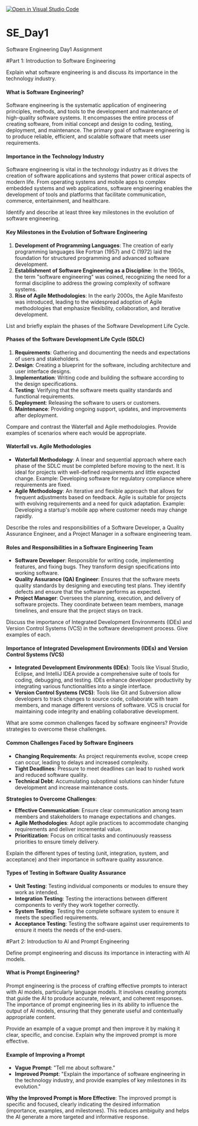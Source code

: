 [![Open in Visual Studio Code](https://classroom.github.com/assets/open-in-vscode-2e0aaae1b6195c2367325f4f02e2d04e9abb55f0b24a779b69b11b9e10269abc.svg)](https://classroom.github.com/online_ide?assignment_repo_id=15677172&assignment_repo_type=AssignmentRepo)
# SE_Day1
Software Engineering Day1 Assignment

#Part 1: Introduction to Software Engineering

Explain what software engineering is and discuss its importance in the technology industry.

#### What is Software Engineering?
Software engineering is the systematic application of engineering principles, methods, and tools to the development and maintenance of high-quality software systems. It encompasses the entire process of creating software, from initial concept and design to coding, testing, deployment, and maintenance. The primary goal of software engineering is to produce reliable, efficient, and scalable software that meets user requirements.

#### Importance in the Technology Industry
Software engineering is vital in the technology industry as it drives the creation of software applications and systems that power critical aspects of modern life. From operating systems and mobile apps to complex embedded systems and web applications, software engineering enables the development of tools and platforms that facilitate communication, commerce, entertainment, and healthcare.


Identify and describe at least three key milestones in the evolution of software engineering.
#### Key Milestones in the Evolution of Software Engineering
1. **Development of Programming Languages**: The creation of early programming languages like Fortran (1957) and C (1972) laid the foundation for structured programming and advanced software development.
2. **Establishment of Software Engineering as a Discipline**: In the 1960s, the term "software engineering" was coined, recognizing the need for a formal discipline to address the growing complexity of software systems.
3. **Rise of Agile Methodologies**: In the early 2000s, the Agile Manifesto was introduced, leading to the widespread adoption of Agile methodologies that emphasize flexibility, collaboration, and iterative development.


List and briefly explain the phases of the Software Development Life Cycle.
#### Phases of the Software Development Life Cycle (SDLC)
1. **Requirements**: Gathering and documenting the needs and expectations of users and stakeholders.
2. **Design**: Creating a blueprint for the software, including architecture and user interface designs.
3. **Implementation**: Writing code and building the software according to the design specifications.
4. **Testing**: Verifying that the software meets quality standards and functional requirements.
5. **Deployment**: Releasing the software to users or customers.
6. **Maintenance**: Providing ongoing support, updates, and improvements after deployment.


Compare and contrast the Waterfall and Agile methodologies. Provide examples of scenarios where each would be appropriate.
#### Waterfall vs. Agile Methodologies
- **Waterfall Methodology**: A linear and sequential approach where each phase of the SDLC must be completed before moving to the next. It is ideal for projects with well-defined requirements and little expected change. Example: Developing software for regulatory compliance where requirements are fixed.
- **Agile Methodology**: An iterative and flexible approach that allows for frequent adjustments based on feedback. Agile is suitable for projects with evolving requirements and a need for quick adaptation. Example: Developing a startup's mobile app where customer needs may change rapidly.


Describe the roles and responsibilities of a Software Developer, a Quality Assurance Engineer, and a Project Manager in a software engineering team.
#### Roles and Responsibilities in a Software Engineering Team
- **Software Developer**: Responsible for writing code, implementing features, and fixing bugs. They transform design specifications into working software.
- **Quality Assurance (QA) Engineer**: Ensures that the software meets quality standards by designing and executing test plans. They identify defects and ensure that the software performs as expected.
- **Project Manager**: Oversees the planning, execution, and delivery of software projects. They coordinate between team members, manage timelines, and ensure that the project stays on track.


Discuss the importance of Integrated Development Environments (IDEs) and Version Control Systems (VCS) in the software development process. Give examples of each.
#### Importance of Integrated Development Environments (IDEs) and Version Control Systems (VCS)
- **Integrated Development Environments (IDEs)**: Tools like Visual Studio, Eclipse, and IntelliJ IDEA provide a comprehensive suite of tools for coding, debugging, and testing. IDEs enhance developer productivity by integrating various functionalities into a single interface.
- **Version Control Systems (VCS)**: Tools like Git and Subversion allow developers to track changes to source code, collaborate with team members, and manage different versions of software. VCS is crucial for maintaining code integrity and enabling collaborative development.


What are some common challenges faced by software engineers? Provide strategies to overcome these challenges.
#### Common Challenges Faced by Software Engineers
- **Changing Requirements**: As project requirements evolve, scope creep can occur, leading to delays and increased complexity.
- **Tight Deadlines**: Pressure to meet deadlines can lead to rushed work and reduced software quality.
- **Technical Debt**: Accumulating suboptimal solutions can hinder future development and increase maintenance costs.
  
**Strategies to Overcome Challenges**:
- **Effective Communication**: Ensure clear communication among team members and stakeholders to manage expectations and changes.
- **Agile Methodologies**: Adopt agile practices to accommodate changing requirements and deliver incremental value.
- **Prioritization**: Focus on critical tasks and continuously reassess priorities to ensure timely delivery.


Explain the different types of testing (unit, integration, system, and acceptance) and their importance in software quality assurance.
#### Types of Testing in Software Quality Assurance
- **Unit Testing**: Testing individual components or modules to ensure they work as intended.
- **Integration Testing**: Testing the interactions between different components to verify they work together correctly.
- **System Testing**: Testing the complete software system to ensure it meets the specified requirements.
- **Acceptance Testing**: Testing the software against user requirements to ensure it meets the needs of the end-users.



#Part 2: Introduction to AI and Prompt Engineering


Define prompt engineering and discuss its importance in interacting with AI models.
#### What is Prompt Engineering?
Prompt engineering is the process of crafting effective prompts to interact with AI models, particularly language models. It involves creating prompts that guide the AI to produce accurate, relevant, and coherent responses. The importance of prompt engineering lies in its ability to influence the output of AI models, ensuring that they generate useful and contextually appropriate content.


Provide an example of a vague prompt and then improve it by making it clear, specific, and concise. Explain why the improved prompt is more effective.
#### Example of Improving a Prompt
- **Vague Prompt**: "Tell me about software."
- **Improved Prompt**: "Explain the importance of software engineering in the technology industry, and provide examples of key milestones in its evolution."
  
**Why the Improved Prompt is More Effective**:
The improved prompt is specific and focused, clearly indicating the desired information (importance, examples, and milestones). This reduces ambiguity and helps the AI generate a more targeted and informative response.
